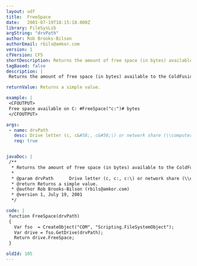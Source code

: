 ```yaml
---
layout: udf
title:  FreeSpace
date:   2001-07-19T18:15:18.000Z
library: FileSysLib
argString: "drvPath"
author: Rob Brooks-Bilson
authorEmail: rbils@amkor.com
version: 1
cfVersion: CF5
shortDescription: Returns the amount of free space (in bytes) available to the ColdFusion server for a specified drive or network share. (Windows only)
tagBased: false
description: |
 Returns the amount of free space (in bytes) available to the ColdFusion server for a specified drive or network share. Because this function uses COM, it is only supported in the Windows version of ColdFusion.

returnValue: Returns a simple value.

example: |
 <CFOUTPUT>
 Free space available on C: #FreeSpace("c:")# bytes
 </CFOUTPUT>

args:
 - name: drvPath
   desc: Drive letter (c, c&#58;, c&#58;\) or network share (\\computer\share).
   req: true


javaDoc: |
 /**
  * Returns the amount of free space (in bytes) available to the ColdFusion server for a specified drive or network share. (Windows only)
  * 
  * @param drvPath      Drive letter (c, c:, c:\) or network share (\\computer\share). 
  * @return Returns a simple value. 
  * @author Rob Brooks-Bilson (rbils@amkor.com) 
  * @version 1, July 19, 2001 
  */

code: |
 function FreeSpace(drvPath)
 {
   Var fso  = CreateObject("COM", "Scripting.FileSystemObject");
   Var drive = fso.GetDrive(drvPath);
   Return drive.FreeSpace;
 }

oldId: 105
---
```


